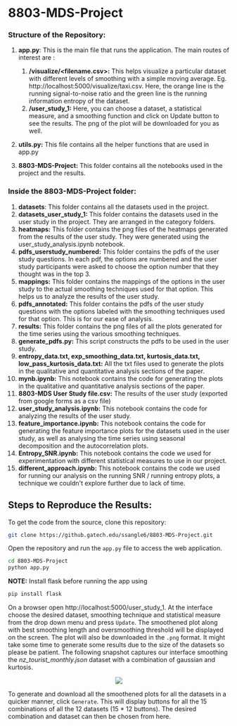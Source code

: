 # 8803-MDS-Project

### Structure of the Repository:
1. **app.py**: This is the main file that runs the application.
The main routes of interest are :
    1. **/visualize/<filename.csv>:** This helps visualize a particular dataset with different levels of smoothing with a simple moving average. Eg. http://localhost:5000/visualize/taxi.csv. Here, the orange line is the running signal-to-noise ratio and the green line is the running information entropy of the dataset.
    2. **/user_study_1:** Here, you can choose a dataset, a statistical measure, and a smoothing function and click on Update button to see the results. The png of the plot will be downloaded for you as well.

2. **utils.py:** This file contains all the helper functions that are used in app.py
3. **8803-MDS-Project:** This folder contains all the notebooks used in the project and the results.

### Inside the 8803-MDS-Project folder:
1. **datasets**: This folder contains all the datasets used in the project.
2. **datasets_user_study_1:** This folder contains the datasets used in the user study in the project. They are arranged in the category folders.
3. **heatmaps:** This folder contains the png files of the heatmaps generated from the results of the user study. They were generated using the user_study_analysis.ipynb notebook.
4. **pdfs_userstudy_numbered:** This folder contains the pdfs of the user study questions. In each pdf, the options are numbered and the user study participants were asked to choose the option number that they thought was in the top 3.
5. **mappings:** This folder contains the mappings of the options in the user study to the actual smoothing techniques used for that option. This helps us to analyze the results of the user study.
6. **pdfs_annotated:** This folder contains the pdfs of the user study questions with the options labeled with the smoothing techniques used for that option. This is for our ease of analysis.
7. **results:** This folder contains the png files of all the plots generated for the time series using the various smoothing techniques.
8. **generate_pdfs.py:** This script constructs the pdfs to be used in the user study.
9. **entropy_data.txt, exp_smoothing_data.txt, kurtosis_data.txt, low_pass_kurtosis_data.txt:** All the txt files used to generate the plots in the qualitative and quantitative analysis sections of the paper.
10. **mynb.ipynb:** This notebook contains the code for generating the plots in the qualitative and quantitative analysis sections of the paper.
11. **8803-MDS User Study file.csv:** The results of the user study (exported from google forms as a csv file)
12. **user_study_analysis.ipynb:** This notebook contains the code for analyzing the results of the user study.
13. **feature_importance.ipynb:** This notebook contains the code for generating the feature importance plots for the datasets used in the user study, as well as analysing the time series using seasonal decomposition and the autocorrelation plots.
14. **Entropy_SNR.ipynb:** This notebook contains the code we used for experimentation with different statistical measures to use in our project.
15. **different_approach.ipynb:** This notebook contains the code we used for running our analysis on the running SNR / running entropy plots, a technique we couldn't explore further due to lack of time.
    
## Steps to Reproduce the Results:

To get the code from the source, clone this repository:
```bash
git clone https://github.gatech.edu/ssangle6/8803-MDS-Project.git
```
Open the repository and run the `app.py` file to access the web application.

```bash
cd 8803-MDS-Project
python app.py
```

**NOTE:** Install flask before running the app using 
```bash
pip install flask
```

On a browser open http://localhost:5000/user_study_1. At the interface choose the desired dataset, smoothing technique and statistical measure from the drop down menu and press `Update`. The smoothened plot along with best smoothing length and oversmoothing threshold will be displayed on the screen. The plot will also be downloaded in the `.png` format. It might take some time to generate some results due to the size of the datasets so please be patient. 
The following snapshot captures our interface smoothing the *nz_tourist_monthly.json* dataset with a combination of gaussian and kurtosis.

<p align="center">
    <img src= "https://github.gatech.edu/storage/user/66957/files/6bd43fee-4043-49d4-bc3f-632be9e03380">
</p>


To generate and download all the smoothened plots for all the datasets in a quicker manner, click `Generate`. This will display buttons for all the 15 combinations of all the 12 datasets (15 * 12 buttons). The desired combination and dataset can then be chosen from here. 
